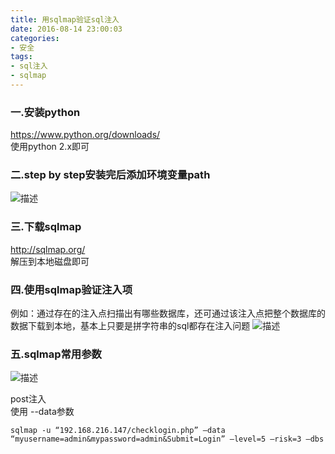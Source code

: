 ```yaml
---
title: 用sqlmap验证sql注入
date: 2016-08-14 23:00:03
categories:
- 安全
tags:
- sql注入
- sqlmap
---
```


### 一.安装python  
https://www.python.org/downloads/  
使用python 2.x即可

### 二.step by step安装完后添加环境变量path  
![描述](/images/20160814/1.png)

### 三.下载sqlmap  
http://sqlmap.org/  
解压到本地磁盘即可

### 四.使用sqlmap验证注入项  
例如：通过存在的注入点扫描出有哪些数据库，还可通过该注入点把整个数据库的数据下载到本地，基本上只要是拼字符串的sql都存在注入问题
![描述](/images/20160814/2.png)


### 五.sqlmap常用参数  
![描述](/images/20160814/3.png)

post注入  
 使用 --data参数
 ```
 sqlmap -u “192.168.216.147/checklogin.php” –data “myusername=admin&mypassword=admin&Submit=Login” –level=5 –risk=3 –dbs
 ```  
